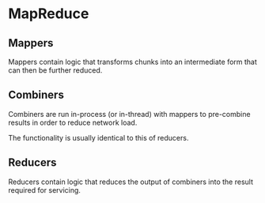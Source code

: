 # MapReduce 

## Mappers

Mappers contain logic that transforms chunks 
into an intermediate form that can then be 
further reduced.

## Combiners

Combiners are run in-process (or in-thread) 
with mappers to pre-combine results in order 
to reduce network load.

The functionality is usually identical to this
of reducers.

## Reducers
   
Reducers contain logic that reduces the output 
of combiners into the result required for servicing.
